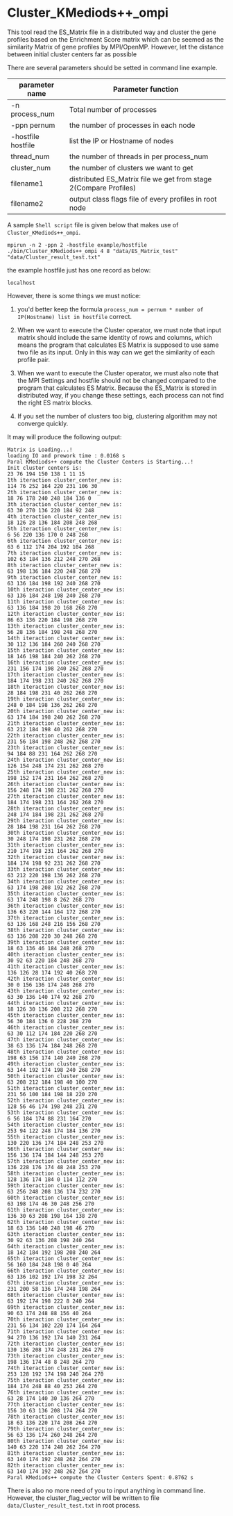 <a name="Cluster_KMediods++_ompi.doc"></a>
# Cluster_KMediods++_ompi #

This tool read the ES_Matrix file in a distributed way and 
cluster the gene profiles based on the Enrichment Score matrix 
which can be seemed as the similarity Matrix of gene profiles
by MPI/OpenMP. However, let the distance between initial cluster
centers far as possible

There are several parameters should be setted in command line example.

| parameter name | Parameter function |
| -------------- | -------------------|
| -n process_num | Total number of processes |
| -ppn pernum |the number of processes in each node |
| -hostfile hostfile | list the IP or Hostname of nodes |
| thread_num | the number of threads in per process_num |
| cluster_num | the number of clusters we want to get |
| filename1 | distributed ES_Matrix file we get from stage 2(Compare Profiles) |
| filename2 | output class flags file of every profiles in root node |

A sample `Shell script` file is given below that makes use of `Cluster_KMediods++_ompi`.

```shell
mpirun -n 2 -ppn 2 -hostfile example/hostfile ./bin/Cluster_KMediods++_ompi 4 8 "data/ES_Matrix_test" "data/Cluster_result_test.txt"
```

the example hostfile just has one record as below:
```shell
localhost
```

However, there is some things we must notice:

1. you'd better keep the formula `process_num = pernum * number of IP(Hostname) list in hostfile` correct.

2. When we want to execute the Cluster operator, we must note that input matrix should include the same identity of rows and columns, which means the program that calculates ES Matrix is supposed to use same two file as its input. Only in this way can we get the similarity of each profile pair.

3. When we want to execute the Cluster operator, we must also note that the MPI Settings and hostfile should not be changed compared to the program that calculates ES Matrix. Because the ES_Matrix is stored in distributed way, if you change these settings, each process can not find the right ES matrix blocks.

4. If you set the number of clusters too big, clustering algorithm may not converge quickly.


It may will produce the following output:
```shell
Matrix is Loading...!
loading IO and prework time : 0.0168 s
Paral KMediods++ compute the Cluster Centers is Starting...!
Init cluster centers is:
23 76 194 150 138 1 11 15 
1th iteraction cluster_center_new is:
114 76 252 164 220 231 106 30 
2th iteraction cluster_center_new is:
18 76 178 240 248 184 136 0 
3th iteraction cluster_center_new is:
63 30 270 136 220 184 92 248 
4th iteraction cluster_center_new is:
18 126 28 136 184 208 248 268 
5th iteraction cluster_center_new is:
6 56 220 136 170 0 248 268 
6th iteraction cluster_center_new is:
63 6 112 174 204 192 104 268 
7th iteraction cluster_center_new is:
102 63 184 136 212 248 270 268 
8th iteraction cluster_center_new is:
63 198 136 184 220 248 268 270 
9th iteraction cluster_center_new is:
63 136 184 198 192 240 268 270 
10th iteraction cluster_center_new is:
63 136 184 248 198 240 268 270 
11th iteraction cluster_center_new is:
63 136 184 198 20 168 268 270 
12th iteraction cluster_center_new is:
86 63 136 220 184 198 268 270 
13th iteraction cluster_center_new is:
56 28 136 184 198 248 268 270 
14th iteraction cluster_center_new is:
30 112 136 184 260 240 268 270 
15th iteraction cluster_center_new is:
18 146 198 184 240 262 268 270 
16th iteraction cluster_center_new is:
231 156 174 198 240 262 268 270 
17th iteraction cluster_center_new is:
184 174 198 231 240 262 268 270 
18th iteraction cluster_center_new is:
28 184 198 231 40 262 268 270 
19th iteraction cluster_center_new is:
248 0 184 198 136 262 268 270 
20th iteraction cluster_center_new is:
63 174 184 198 240 262 268 270 
21th iteraction cluster_center_new is:
63 212 184 198 40 262 268 270 
22th iteraction cluster_center_new is:
231 56 184 198 248 262 268 270 
23th iteraction cluster_center_new is:
94 184 88 231 164 262 268 270 
24th iteraction cluster_center_new is:
126 154 248 174 231 262 268 270 
25th iteraction cluster_center_new is:
198 152 174 231 164 262 268 270 
26th iteraction cluster_center_new is:
156 248 174 198 231 262 268 270 
27th iteraction cluster_center_new is:
184 174 198 231 164 262 268 270 
28th iteraction cluster_center_new is:
248 174 184 198 231 262 268 270 
29th iteraction cluster_center_new is:
28 184 198 231 164 262 268 270 
30th iteraction cluster_center_new is:
30 248 174 198 231 262 268 270 
31th iteraction cluster_center_new is:
210 174 198 231 164 262 268 270 
32th iteraction cluster_center_new is:
184 174 198 92 231 262 268 270 
33th iteraction cluster_center_new is:
63 212 220 198 136 262 268 270 
34th iteraction cluster_center_new is:
63 174 198 208 192 262 268 270 
35th iteraction cluster_center_new is:
63 174 248 198 8 262 268 270 
36th iteraction cluster_center_new is:
136 63 220 144 164 172 268 270 
37th iteraction cluster_center_new is:
63 136 168 248 216 156 268 270 
38th iteraction cluster_center_new is:
63 136 208 220 30 248 268 270 
39th iteraction cluster_center_new is:
18 63 136 46 184 248 268 270 
40th iteraction cluster_center_new is:
30 92 63 220 184 248 268 270 
41th iteraction cluster_center_new is:
136 126 28 174 192 40 268 270 
42th iteraction cluster_center_new is:
30 0 156 136 174 248 268 270 
43th iteraction cluster_center_new is:
63 30 136 140 174 92 268 270 
44th iteraction cluster_center_new is:
18 126 30 136 208 212 268 270 
45th iteraction cluster_center_new is:
56 30 184 136 0 228 268 270 
46th iteraction cluster_center_new is:
63 30 112 174 184 220 268 270 
47th iteraction cluster_center_new is:
38 63 136 174 184 248 268 270 
48th iteraction cluster_center_new is:
198 63 156 174 140 240 268 270 
49th iteraction cluster_center_new is:
63 144 192 174 198 240 268 270 
50th iteraction cluster_center_new is:
63 208 212 184 198 40 100 270 
51th iteraction cluster_center_new is:
231 56 100 184 198 18 220 270 
52th iteraction cluster_center_new is:
128 56 46 174 198 248 231 270 
53th iteraction cluster_center_new is:
6 56 184 174 88 231 164 270 
54th iteraction cluster_center_new is:
253 94 122 248 174 184 136 270 
55th iteraction cluster_center_new is:
130 220 136 174 184 248 253 270 
56th iteraction cluster_center_new is:
156 136 174 184 144 248 253 270 
57th iteraction cluster_center_new is:
136 228 176 174 48 248 253 270 
58th iteraction cluster_center_new is:
128 136 174 184 0 114 112 270 
59th iteraction cluster_center_new is:
63 256 248 208 136 174 232 270 
60th iteraction cluster_center_new is:
63 198 174 46 30 248 256 270 
61th iteraction cluster_center_new is:
136 30 63 208 198 164 138 270 
62th iteraction cluster_center_new is:
18 63 136 140 248 198 46 270 
63th iteraction cluster_center_new is:
30 92 63 136 208 198 240 264 
64th iteraction cluster_center_new is:
18 142 184 192 198 208 240 264 
65th iteraction cluster_center_new is:
56 160 184 248 198 0 40 264 
66th iteraction cluster_center_new is:
63 136 102 192 174 198 32 264 
67th iteraction cluster_center_new is:
231 200 58 136 174 248 198 264 
68th iteraction cluster_center_new is:
63 192 174 198 222 8 240 264 
69th iteraction cluster_center_new is:
90 63 174 248 88 156 40 264 
70th iteraction cluster_center_new is:
231 56 134 102 220 174 164 264 
71th iteraction cluster_center_new is:
94 270 136 192 174 140 231 264 
72th iteraction cluster_center_new is:
130 136 208 174 248 231 264 270 
73th iteraction cluster_center_new is:
198 136 174 48 8 248 264 270 
74th iteraction cluster_center_new is:
253 128 192 174 198 240 264 270 
75th iteraction cluster_center_new is:
184 174 248 88 40 253 264 270 
76th iteraction cluster_center_new is:
63 28 174 140 30 136 264 270 
77th iteraction cluster_center_new is:
156 30 63 136 208 174 264 270 
78th iteraction cluster_center_new is:
18 63 136 220 174 208 264 270 
79th iteraction cluster_center_new is:
56 63 136 174 260 248 264 270 
80th iteraction cluster_center_new is:
140 63 220 174 248 262 264 270 
81th iteraction cluster_center_new is:
63 140 174 192 248 262 264 270 
82th iteraction cluster_center_new is:
63 140 174 192 248 262 264 270 
Paral KMediods++ compute the Cluster Centers Spent: 0.8762 s
```

There is also no more need of you to input anything in command line. However,
the cluster_flag_vector will be written to file `data/Cluster_result_test.txt` 
in root process.